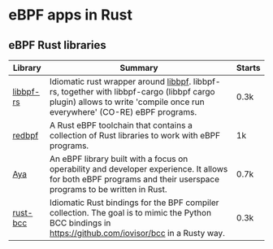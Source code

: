 # eBPF apps in Rust

## eBPF Rust libraries

| Library                                          | Summary                                                      | Starts |
| ------------------------------------------------ | ------------------------------------------------------------ | ------ |
| [libbpf-rs](https://github.com/libbpf/libbpf-rs) | Idiomatic rust wrapper around [libbpf](https://github.com/libbpf/libbpf). libbpf-rs, together with libbpf-cargo (libbpf cargo plugin) allows to write 'compile once run everywhere' (CO-RE) eBPF programs. | 0.3k   |
| [redbpf](https://github.com/redsift/redbpf)      | A Rust eBPF toolchain that contains a collection of Rust libraries to work with eBPF programs. | 1k     |
| [Aya](https://github.com/aya-rs/aya)             | An eBPF library built with a focus on operability and developer experience. It allows for both eBPF programs and their userspace programs to be written in Rust. | 0.7k   |
| [rust-bcc](https://github.com/rust-bpf/rust-bcc) | Idiomatic Rust bindings for the BPF compiler collection. The goal is to mimic the Python BCC bindings in https://github.com/iovisor/bcc in a Rusty way. | 0.3k   |

